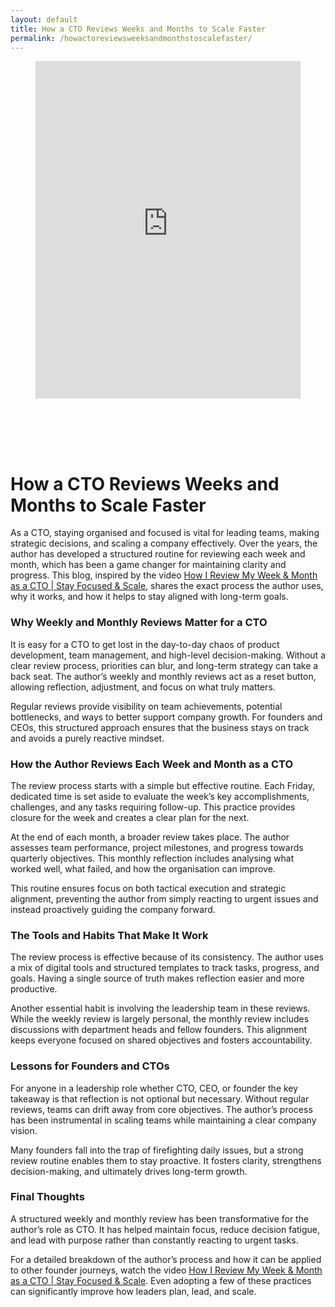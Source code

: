 ```yaml
---
layout: default
title: How a CTO Reviews Weeks and Months to Scale Faster
permalink: /howactoreviewsweeksandmonthstoscalefaster/
---
```



<div class="wp-block-columns alignwide is-layout-flex wp-container-core-columns-is-layout-8ba3830c wp-block-columns-is-layout-flex" style="margin-top:0;margin-bottom:0;padding-right:0;padding-left:0">
<div class="wp-block-column is-layout-flow wp-block-column-is-layout-flow" style="flex-basis:70%">
<div class="wp-block-group has-global-padding is-layout-constrained wp-block-group-is-layout-constrained"><figure class="alignwide wp-block-post-featured-image" style="padding-bottom:2vh;"><div class="rsfv-shortcode-wrapper" style="clear:both"><div><iframe allow="" class="rsfv-video" frameborder="0" height="540" src="https://www.youtube.com/embed/M5RzNowpTiA?controls=1&amp;autoplay=0&amp;" width="100%"></iframe></div></div></figure>
<h1 class="alignwide wp-block-post-title has-x-large-font-size">How a CTO Reviews Weeks and Months to Scale Faster</h1>
<div aria-hidden="true" class="wp-block-spacer" style="height:var(--wp--preset--spacing--10)"></div>
</div>
<div class="wp-block-group has-global-padding is-layout-constrained wp-block-group-is-layout-constrained"><div class="entry-content alignwide wp-block-post-content has-global-padding is-layout-constrained wp-container-core-post-content-is-layout-a5dd074b wp-block-post-content-is-layout-constrained">
<p>As a CTO, staying organised and focused is vital for leading teams, making strategic decisions, and scaling a company effectively. Over the years, the author has developed a structured routine for reviewing each week and month, which has been a game changer for maintaining clarity and progress. This blog, inspired by the video <a href="https://youtu.be/M5RzNowpTiA?si=i8rOWO8ph5PQ3Ddy" rel="noopener" target="_blank">How I Review My Week &amp; Month as a CTO | Stay Focused &amp; Scale</a>, shares the exact process the author uses, why it works, and how it helps to stay aligned with long-term goals.</p>
<h3 class="wp-block-heading">Why Weekly and Monthly Reviews Matter for a CTO</h3>
<p>It is easy for a CTO to get lost in the day-to-day chaos of product development, team management, and high-level decision-making. Without a clear review process, priorities can blur, and long-term strategy can take a back seat. The author’s weekly and monthly reviews act as a reset button, allowing reflection, adjustment, and focus on what truly matters.</p>
<p>Regular reviews provide visibility on team achievements, potential bottlenecks, and ways to better support company growth. For founders and CEOs, this structured approach ensures that the business stays on track and avoids a purely reactive mindset.</p>
<h3 class="wp-block-heading">How the Author Reviews Each Week and Month as a CTO</h3>
<p>The review process starts with a simple but effective routine. Each Friday, dedicated time is set aside to evaluate the week’s key accomplishments, challenges, and any tasks requiring follow-up. This practice provides closure for the week and creates a clear plan for the next.</p>
<p>At the end of each month, a broader review takes place. The author assesses team performance, project milestones, and progress towards quarterly objectives. This monthly reflection includes analysing what worked well, what failed, and how the organisation can improve.</p>
<p>This routine ensures focus on both tactical execution and strategic alignment, preventing the author from simply reacting to urgent issues and instead proactively guiding the company forward.</p>
<h3 class="wp-block-heading">The Tools and Habits That Make It Work</h3>
<p>The review process is effective because of its consistency. The author uses a mix of digital tools and structured templates to track tasks, progress, and goals. Having a single source of truth makes reflection easier and more productive.</p>
<p>Another essential habit is involving the leadership team in these reviews. While the weekly review is largely personal, the monthly review includes discussions with department heads and fellow founders. This alignment keeps everyone focused on shared objectives and fosters accountability.</p>
<h3 class="wp-block-heading">Lessons for Founders and CTOs</h3>
<p>For anyone in a leadership role whether CTO, CEO, or founder the key takeaway is that reflection is not optional but necessary. Without regular reviews, teams can drift away from core objectives. The author’s process has been instrumental in scaling teams while maintaining a clear company vision.</p>
<p>Many founders fall into the trap of firefighting daily issues, but a strong review routine enables them to stay proactive. It fosters clarity, strengthens decision-making, and ultimately drives long-term growth.</p>
<h3 class="wp-block-heading">Final Thoughts</h3>
<p>A structured weekly and monthly review has been transformative for the author’s role as CTO. It has helped maintain focus, reduce decision fatigue, and lead with purpose rather than constantly reacting to urgent tasks.</p>
<p>For a detailed breakdown of the author’s process and how it can be applied to other founder journeys, watch the video <a href="https://youtu.be/M5RzNowpTiA?si=i8rOWO8ph5PQ3Ddy" rel="noopener" target="_blank">How I Review My Week &amp; Month as a CTO | Stay Focused &amp; Scale</a>. Even adopting a few of these practices can significantly improve how leaders plan, lead, and scale.</p>
<!--— Calendly inline widget begin ---->


<!--— Calendly inline widget end ---->
</div></div>
</div>
<div class="wp-block-column is-layout-flow wp-block-column-is-layout-flow" style="flex-basis:30%"></div>
</div>
